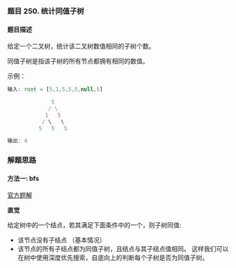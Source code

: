 ### 题目 250. 统计同值子树
#### 题目描述
给定一个二叉树，统计该二叉树数值相同的子树个数。

同值子树是指该子树的所有节点都拥有相同的数值。

示例：

```js
输入: root = [5,1,5,5,5,null,5]

              5
             / \
            1   5
           / \   \
          5   5   5

输出: 4
```

### 解题思路
#### 方法一: bfs
[官方题解](https://leetcode-cn.com/problems/count-univalue-subtrees/solution/tong-ji-tong-zhi-zi-shu-by-leetcode/)

**直觉**

给定树中的一个结点，若其满足下面条件中的一个，则子树同值:
- 该节点没有子结点 （基本情况）
- 该节点的所有子结点都为同值子树，且结点与其子结点值相同。
这样我们可以在树中使用深度优先搜索，自底向上的判断每个子树是否为同值子树。
